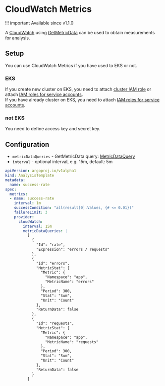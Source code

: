 # CloudWatch Metrics

!!! important
    Available since v1.1.0

A [CloudWatch](https://aws.amazon.com/cloudwatch/) using [GetMetricData](https://docs.aws.amazon.com/AmazonCloudWatch/latest/APIReference/API_GetMetricData.html) can be used to obtain measurements for analysis.

## Setup

You can use CloudWatch Metrics if you have used to EKS or not.

### EKS

If you create new cluster on EKS, you need to attach [cluster IAM role](https://docs.aws.amazon.com/eks/latest/userguide/service_IAM_role.html) or attach [IAM roles for service accounts](https://docs.aws.amazon.com/eks/latest/userguide/iam-roles-for-service-accounts.html).  
If you have already cluster on EKS, you need to attach [IAM roles for service accounts](https://docs.aws.amazon.com/eks/latest/userguide/iam-roles-for-service-accounts.html).

### not EKS

You need to define access key and secret key.

## Configuration

- `metricDataQueries` - GetMetricData query: [MetricDataQuery](https://docs.aws.amazon.com/AmazonCloudWatch/latest/APIReference/API_MetricDataQuery.html)
- `interval` - optional interval, e.g. 15m, default: 5m

```yaml
apiVersion: argoproj.io/v1alpha1
kind: AnalysisTemplate
metadata:
  name: success-rate
spec:
  metrics:
  - name: success-rate
    interval: 1m
    successCondition: "all(result[0].Values, {# <= 0.01})"
    failureLimit: 3
    provider:
      cloudWatch:
        interval: 15m
        metricDataQueries: |
          [
            {
              "Id": "rate",
              "Expression": "errors / requests"
            },
            {
              "Id": "errors",
              "MetricStat": {
                "Metric": {
                  "Namespace": "app",
                  "MetricName": "errors"
                },
                "Period": 300,
                "Stat": "Sum",
                "Unit": "Count"
              },
              "ReturnData": false
            },
            {
              "Id": "requests",
              "MetricStat": {
                "Metric": {
                  "Namespace": "app",
                  "MetricName": "requests"
                },
                "Period": 300,
                "Stat": "Sum",
                "Unit": "Count"
              },
              "ReturnData": false
            }
          ]
```
